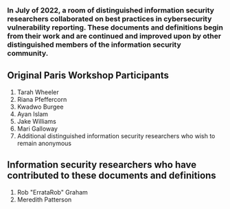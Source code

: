 ### In July of 2022, a room of distinguished information security researchers collaborated on best practices in cybersecurity vulnerability reporting. These documents and definitions begin from their work and are continued and improved upon by other distinguished members of the information security community.

## Original Paris Workshop Participants

1. Tarah Wheeler
1. Riana Pfeffercorn
1. Kwadwo Burgee
1. Ayan Islam
1. Jake Williams
2. Mari Galloway
1. Additional distinguished information security researchers who wish to remain anonymous

## Information security researchers who have contributed to these documents and definitions

1. Rob "ErrataRob" Graham
2. Meredith Patterson

